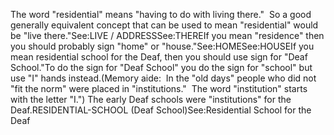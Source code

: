The word "residential" means "having to do with living there."  So a 
good generally equivalent concept that can be used to mean "residential" 
would be "live there."See:LIVE / ADDRESSSee:THEREIf you mean "residence" then you should probably sign "home" or "house."See:HOMESee:HOUSEIf you mean residential school for the Deaf, then you should use sign for 
"Deaf School."To do the sign for "Deaf School" you do the sign for "school" but use "I" hands instead.(Memory aide:  In the "old days" people who did not "fit the norm" were 
placed in "institutions."  The word "institution" starts with the 
letter "I.")
The early Deaf schools were "institutions" for the Deaf.RESIDENTIAL-SCHOOL (Deaf School)See:Residential School for the Deaf